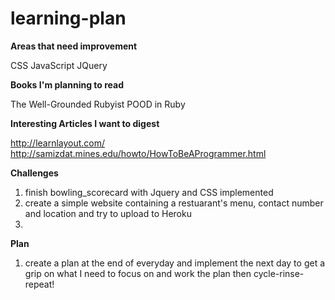 # learning-plan

**Areas that need improvement**

CSS
JavaScript
JQuery

**Books I'm planning to read**

The Well-Grounded Rubyist
POOD in Ruby

**Interesting Articles I want to digest**

http://learnlayout.com/
http://samizdat.mines.edu/howto/HowToBeAProgrammer.html

**Challenges**

1. finish bowling_scorecard with Jquery and CSS implemented
2. create a simple website containing a restuarant's menu, contact number and location and try to upload to Heroku
3. 
**Plan**

1. create a plan at the end of everyday and implement the next day to get a grip on what I need to focus on and work the plan then cycle-rinse-repeat!
